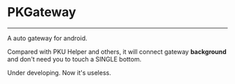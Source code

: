 # PKGateway


--------------

A auto gateway for android.

Compared with PKU Helper and others, it will connect gateway **background** and don't need you to touch a SINGLE bottom.

Under developing. Now it's useless.

